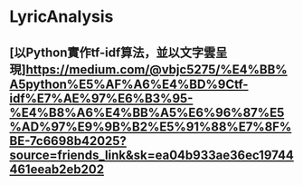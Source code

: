 # LyricAnalysis
## [以Python實作tf-idf算法，並以文字雲呈現]https://medium.com/@vbjc5275/%E4%BB%A5python%E5%AF%A6%E4%BD%9Ctf-idf%E7%AE%97%E6%B3%95-%E4%B8%A6%E4%BB%A5%E6%96%87%E5%AD%97%E9%9B%B2%E5%91%88%E7%8F%BE-7c6698b42025?source=friends_link&sk=ea04b933ae36ec19744461eeab2eb202


